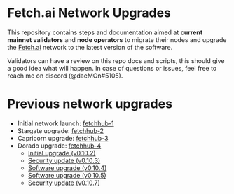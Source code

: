 # Fetch.ai Network Upgrades

This repository contains steps and documentation aimed at **current mainnet validators** and **node operators** to migrate their nodes and upgrade the [Fetch.ai](https://fetch.ai) network to the latest version of the software.

Validators can have a review on this repo docs and scripts, this should give a good idea what will happen. 
In case of questions or issues, feel free to reach me on discord (@daeMOn#5105).

# Previous network upgrades

- Initial network launch: [fetchhub-1](./archive/fetchhub-1)
- Stargate upgrade: [fetchhub-2](./archive/fetchhub-2)
- Capricorn upgrade: [fetchhub-3](./archive/fetchhub-3)
- Dorado upgrade: [fetchhub-4](./fetchhub-4)
    - [Initial upgrade (v0.10.2)](./fetchhub-4/1-dorado-migration-v0.10.2.md)
    - [Security update (v0.10.3)](./fetchhub-4/2-security-update-v0.10.3.md)
    - [Software upgrade (v0.10.4)](./fetchhub-4/3-software-upgrade-v0.10.4.md)
    - [Software upgrade (v0.10.5)](./fetchhub-4/4-software-upgrade-v0.10.5.md)
    - [Security update (v0.10.7)](./fetchhub-4/5-security-update-v0.10.7.md)

